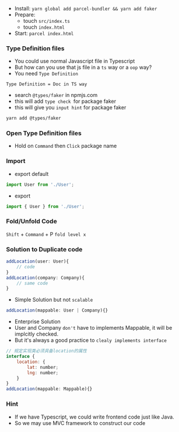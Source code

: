 

- Install: `yarn global add parcel-bundler && yarn add faker`
- Prepare: 
  - touch `src/index.ts`
  - touch `index.html`
- Start: `parcel index.html`


### Type Definition files
- You could use normal Javascript file in Typescript
- But how can you use that js file in a `ts` way or a `oop` way?
- You need `Type Definition`
  
`Type Definition = Doc in TS way`
- search `@types/faker` in npmjs.com
- this will add `type check `for package faker
- this will give you `input hint` for package faker
```sh
yarn add @types/faker
```

### Open Type Definition files
- Hold on `Command` then `Click` package name

### Import
- export default
```javascript
import User from './User';
```
- export 
```javascript
import { User } from './User'; 
```



### Fold/Unfold Code
`Shift` + `Command` + P
`fold level x`

### Solution to Duplicate code
```javascript
addLocation(user: User){
    // code
}
addLocation(company: Company){
    // same code
}
```
- Simple Solution but not `scalable`
```javascript
addLocation(mappable: User | Company){}
```
- Enterprise Solution
- User and Company `don't` have to implements Mappable, it will be implcitly checked.
- But it's always a good practice to `clealy implements interface`
```javascript
// 规定实现类必须具备location的属性
interface {
    location: {
        lat: number;
        lng: number;
    }
}
addLocation(mappable: Mappable){}
```

### Hint
- If we have Typescript, we could write frontend code just like Java.
- So we may use MVC framework to construct our code